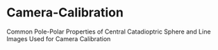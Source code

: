# Camera-Calibration
Common Pole-Polar Properties of Central Catadioptric Sphere and Line Images Used for Camera Calibration
